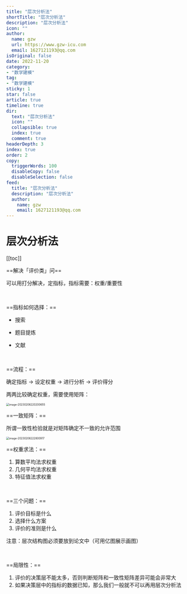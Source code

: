 ```yaml
---
title: "层次分析法"
shortTitle: "层次分析法"
description: "层次分析法"
icon: ""
author: 
  name: gzw
  url: https://www.gzw-icu.com
  email: 1627121193@qq.com
isOriginal: false
date: 2022-11-20
category: 
- "数学建模"
tag:
- "数学建模"
sticky: 1
star: false
article: true
timeline: true
dir:
  text: "层次分析法"
  icon: ""
  collapsible: true
  index: true
  comment: true
headerDepth: 3
index: true
order: 2
copy:
  triggerWords: 100
  disableCopy: false
  disableSelection: false
feed:
  title: "层次分析法"
  description: "层次分析法"
  author:
    name: gzw
    email: 1627121193@qq.com
---
```



# 层次分析法

[[toc]]

==解决「评价类」问==

可以用打分解决，定指标，指标需要：权重/重要性

<br/>



==指标如何选择：==

- 搜索

- 题目提炼
- 文献

<br/>



==流程：==

确定指标 -> 设定权重 -> 进行分析 -> 评价得分

两两比较确定权重，需要使用矩阵：

<img src="https://my-photos-1.oss-cn-hangzhou.aliyuncs.com/markdown/%E5%BB%BA%E6%A8%A1/20230206/%E5%B1%82%E6%AC%A1%E5%88%86%E6%9E%90%E6%B3%95%E6%AF%94%E8%BE%83%E7%9F%A9%E9%98%B5.png" alt="image-20230206220200655" style="zoom:50%;" />



<br/>



==一致矩阵：==

所谓一致性检验就是对矩阵确定不一致的允许范围

<img src="https://my-photos-1.oss-cn-hangzhou.aliyuncs.com/markdown/%E5%BB%BA%E6%A8%A1/20230206/%E4%B8%80%E8%87%B4%E7%9F%A9%E9%98%B5.png" alt="image-20230206222800917" style="zoom:50%;" />

<br/>



==权重求法：==

1. 算数平均法求权重
2. 几何平均法求权重
3. 特征值法求权重

<br/>



==三个问题：==

1. 评价目标是什么
2. 选择什么方案
3. 评价的准则是什么

注意：层次结构图必须要放到论文中（可用亿图展示画图）



<br/>



==局限性：==

1. 评价的决策层不能太多，否则判断矩阵和一致性矩阵差异可能会非常大
2. 如果决策层中的指标的数据已知，那么我们一般就不可以再用层次分析法